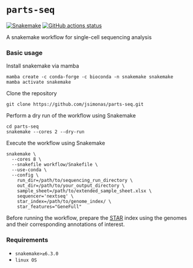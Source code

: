 # `parts-seq`


[![Snakemake](https://img.shields.io/badge/snakemake-≥6.3.0-brightgreen.svg)](https://snakemake.github.io)
[![GitHub actions status](https://github.com/jsimonas/parts-seq/workflows/Tests/badge.svg)](https://github.com/jsimonas/parts-seq/actions?query=branch%3Amain+workflow%3ATests)

A snakemake workflow for single-cell sequencing analysis

### Basic usage

Install snakemake via mamba
```
mamba create -c conda-forge -c bioconda -n snakemake snakemake
mamba activate snakemake
```

Clone the repository
```
git clone https://github.com/jsimonas/parts-seq.git 
```

Perform a dry run of the workflow using Snakemake
```
cd parts-seq
snakemake --cores 2 --dry-run
```

Execute the workflow using Snakemake
```
snakemake \
  --cores 8 \
  --snakefile workflow/Snakefile \
  --use-conda \
  --config \
    run_dir=/path/to/sequencing_run_directory \
    out_dir=/path/to/your_output_directory \
    sample_sheet=/path/to/extended_sample_sheet.xlsx \
    sequencer='nextseq' \
    star_index=/path/to/genome_index/ \
    star_features="GeneFull"
```

Before running the workflow, prepare the [STAR](https://github.com/alexdobin/STAR) index using the genomes and their corresponding annotations of interest.

### Requirements

* `snakemake>≥6.3.0`
* `linux OS`
